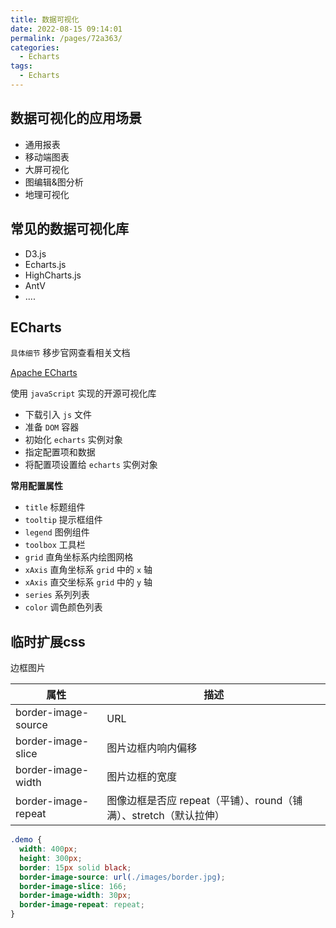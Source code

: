 ```yaml
---
title: 数据可视化
date: 2022-08-15 09:14:01
permalink: /pages/72a363/
categories:
  - Echarts
tags:
  - Echarts
---
```

## 数据可视化的应用场景

- 通用报表
- 移动端图表
- 大屏可视化
- 图编辑&图分析
- 地理可视化

## 常见的数据可视化库

- D3.js
- Echarts.js
- HighCharts.js
- AntV
- ....

## ECharts

`具体细节` 移步官网查看相关文档

[Apache ECharts](https://echarts.apache.org/zh/index.html)

使用 `javaScript` 实现的开源可视化库

- 下载引入 `js` 文件
- 准备 `DOM` 容器
- 初始化 `echarts` 实例对象
- 指定配置项和数据
- 将配置项设置给 `echarts` 实例对象

**常用配置属性**

- `title`  标题组件
- `tooltip`  提示框组件
- `legend`  图例组件
- `toolbox`  工具栏
- `grid`  直角坐标系内绘图网格
- `xAxis`  直角坐标系 `grid` 中的 `x` 轴
- `xAxis`  直交坐标系 `grid` 中的 `y` 轴
- `series` 系列列表
- `color`  调色颜色列表



















## 临时扩展css

边框图片

| 属性                | 描述                                                         |
| ------------------- | ------------------------------------------------------------ |
| border-image-source | URL                                                          |
| border-image-slice  | 图片边框内响内偏移                                           |
| border-image-width  | 图片边框的宽度                                               |
| border-image-repeat | 图像边框是否应 repeat（平铺）、round（铺满）、stretch（默认拉伸） |

```css
.demo {
  width: 400px;
  height: 300px;
  border: 15px solid black;
  border-image-source: url(./images/border.jpg);
  border-image-slice: 166;
  border-image-width: 30px;
  border-image-repeat: repeat;
}
```































